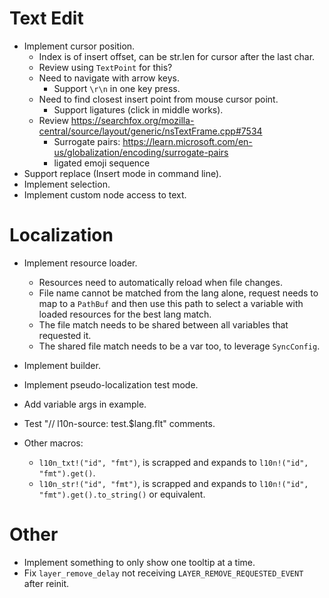 # Text Edit

* Implement cursor position.
    - Index is of insert offset, can be str.len for cursor after the last char.
    - Review using `TextPoint` for this?
    - Need to navigate with arrow keys.
        - Support `\r\n` in one key press.
    - Need to find closest insert point from mouse cursor point.
        - Support ligatures (click in middle works).
    - Review https://searchfox.org/mozilla-central/source/layout/generic/nsTextFrame.cpp#7534
        - Surrogate pairs: https://learn.microsoft.com/en-us/globalization/encoding/surrogate-pairs
        - ligated emoji sequence
* Support replace (Insert mode in command line).
* Implement selection.
* Implement custom node access to text.

# Localization

* Implement resource loader.
    - Resources need to automatically reload when file changes.
    - File name cannot be matched from the lang alone, request needs to map to a `PathBuf` and then 
      use this path to select a variable with loaded resources for the best lang match.
    - The file match needs to be shared between all variables that requested it.
    - The shared file match needs to be a var too, to leverage `SyncConfig`.
* Implement builder.
* Implement pseudo-localization test mode.
* Add variable args in example.
* Test "// l10n-source: test.$lang.flt" comments.

* Other macros:
    - `l10n_txt!("id", "fmt")`, is scrapped and expands to `l10n!("id", "fmt").get()`.
    - `l10n_str!("id", "fmt")`, is scrapped and expands to `l10n!("id", "fmt").get().to_string()` or equivalent.

# Other

* Implement something to only show one tooltip at a time.
* Fix `layer_remove_delay` not receiving `LAYER_REMOVE_REQUESTED_EVENT` after reinit.